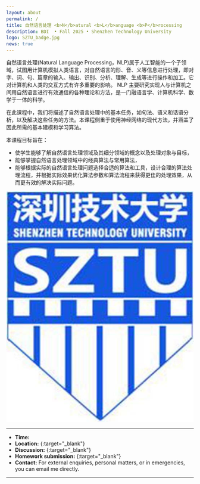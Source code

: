 ```yaml
---
layout: about
permalink: /
title: 自然语言处理 <b>N</b>atural <b>L</b>anguage <b>P</b>rocessing 
description: BDI  • Fall 2025 • Shenzhen Technology University
logo: SZTU_badge.jpg
news: true
---
```


自然语言处理(Natural Language Processing，NLP)属于人工智能的一个子领域，试图用计算机模拟人类语言，对自然语言的形、音、义等信息进行处理，即对字、词、句、篇章的输入、输出、识别、分析、理解、生成等进行操作和加工。它对计算机和人类的交互方式有许多重要的影响。 NLP 主要研究实现人与计算机之间用自然语言进行有效通信的各种理论和方法，是一门融语言学、计算机科学、数学于一体的科学。

在此课程中，我们将描述了自然语言处理中的基本任务，如句法、语义和话语分析，以及解决这些任务的方法。本课程侧重于使用神经网络的现代方法，并涵盖了因此所需的基本建模和学习算法。

本课程目标旨在：
- 使学生能够了解自然语言处理领域及其细分领域的概念以及处理对象与目标，
- 能够掌握自然语言处理领域中的经典算法与常用算法，
- 能够根据实际的自然语言处理问题选择合适的算法和工具，设计合理的算法处理流程，并根据实际效果优化算法参数和算法流程来获得更佳的处理效果，从而更有效的解决实际问题。

![NLP](assets/img/SZTU_badge.jpg)

***

- **Time:** 
- **Location:** {:target="\_blank"}
- **Discussion:** {:target="\_blank"}
- **Homework submission:** {:target="\_blank"}
- **Contact:** For external enquiries, personal matters, or in emergencies, you can email me directly.

***

